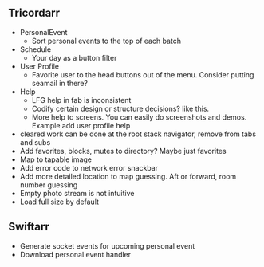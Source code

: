 Tricordarr
----------
* PersonalEvent
  * Sort personal events to the top of each batch
* Schedule
  * Your day as a button filter
* User Profile
  * Favorite user to the head buttons out of the menu. Consider putting seamail in there?
* Help
  * LFG help in fab is inconsistent
  * Codify certain design or structure decisions? like this.
  * More help to screens. You can easily do screenshots and demos. Example add user profile help
* cleared work can be done at the root stack navigator, remove from tabs and subs
* Add favorites, blocks, mutes to directory? Maybe just favorites
* Map to tapable image
* Add error code to network error snackbar
* Add more detailed location to map guessing. Aft or forward, room number guessing
* Empty photo stream is not intuitive
* Load full size by default

Swiftarr
--------
* Generate socket events for upcoming personal event
* Download personal event handler

